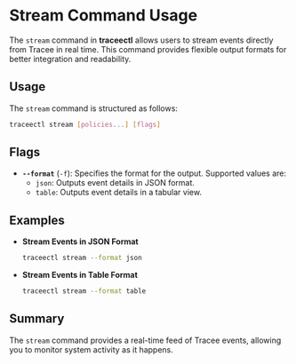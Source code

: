 # Stream Command Usage

The `stream` command in **traceectl** allows users to stream events directly from Tracee in real time. This command provides flexible output formats for better integration and readability.

## Usage

The `stream` command is structured as follows:

```sh
traceectl stream [policies...] [flags]
```

## Flags

- **`--format`** (`-f`): Specifies the format for the output. Supported values are:
  - `json`: Outputs event details in JSON format.
  - `table`: Outputs event details in a tabular view.

## Examples

- **Stream Events in JSON Format**
  
  ```sh
  traceectl stream --format json
  ```

- **Stream Events in Table Format**
  
  ```sh
  traceectl stream --format table
  ```

## Summary

The `stream` command provides a real-time feed of Tracee events, allowing you to monitor system activity as it happens.
